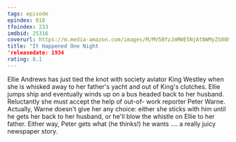 ```yaml
---
tags: episode
epindex: 018
tfoindex: 233
imdbid: 25316
coverurl: https://m.media-amazon.com/images/M/MV5BYzJmMWE5NjAtNWMyZS00NmFiLWIwMDgtZDE2NzczYWFhNzIzXkEyXkFqcGdeQXVyNjc1NTYyMjg@._V1_SX202_CR0,0,202,300_.jpg
title: "It Happened One Night
"releasedate: 1934
rating: 8.1
---
```


Ellie Andrews has just tied the knot with society aviator King Westley when she is whisked away to her father's yacht and out of King's clutches. Ellie jumps ship and eventually winds up on a bus headed back to her husband. Reluctantly she must accept the help of out-of- work reporter Peter Warne. Actually, Warne doesn't give her any choice: either she sticks with him until he gets her back to her husband, or he'll blow the whistle on Ellie to her father. Either way, Peter gets what (he thinks!) he wants .... a really juicy newspaper story.